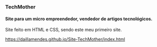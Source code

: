 ### TechMother
#### Site para um micro empreendedor, vendedor de artigos tecnológicos.

Site feito em HTML e CSS, sendo este meu primeiro site.

https://daillamendes.github.io/Site-TechMother/index.html
